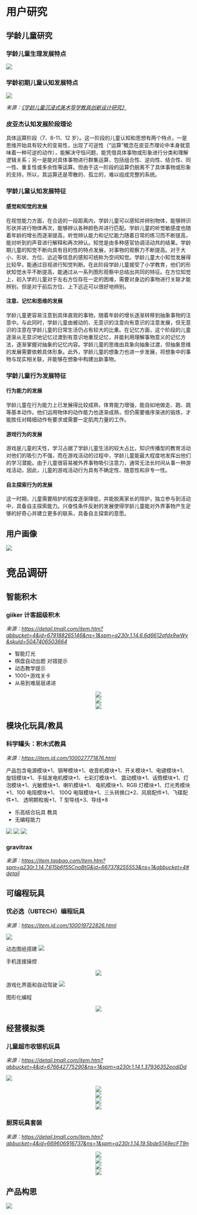 # 用户研究

## 学龄儿童研究

### 学龄儿童生理发展特点

![](https://raw.githubusercontent.com/Juniper1106/docsify/main/img/1.jpg)

### 学龄初期儿童认知发展特点

![](https://raw.githubusercontent.com/Juniper1106/docsify/main/img/2.jpg)

_来源：[《学龄儿童沉浸式美术导学教具创新设计研究》](https://kns.cnki.net/KCMS/detail/detail.aspx?dbname=CMFD202101&filename=1020335561.nh)_

### 皮亚杰认知发展阶段理论

具体运算阶段（7、8-11、12 岁）。这一阶段的儿童认知和思想有两个特点，一是思维开始具有较大的变易性，出现了可逆性（“运算”概念在皮亚杰理论中本身就意味着一种可逆的动作），能解决守恒问题，能凭借具体事物或形象进行分类和理解逻辑关系；另一是能对具体事物进行群集运算，包括组合性、逆向性、结合性、同一性、重复性或多余性等运算。但由于这一阶段的运算仍脱离不了具体事物或形象的支持，所以，其运算还是零散的、孤立的，难以组成完整的系统。

### 学龄儿童认知发展特征

#### 感觉和知觉的发展

在视觉能力方面，在合适的一段距离内，学龄儿童可以感知并辨别物体，能够辨识形状并进行物体再次，能够辨认各种颜色并进行匹配。学龄儿童的听觉敏感度也随着年龄的增长而逐渐提高，听觉辨认能力和记忆能力随着日常的练习而不断提高，能对听到的声音进行解释和再次辨认。知觉是由多种感官协调活动共的结果。学龄期儿童的知觉不断向具有目的性的特点发展，对事物的观察力不断提高。对于大小、形状、方位、远近等信息的感知可统称为空间知觉。学龄儿童大小知觉发展得比较早，能通过目视进行知觉判断。在此阶段学龄儿童接受了小学教育，他们的形状知觉水平不断提高，能通过从一系列图形观察中总结出共同的特征。在方位知觉上，初入学的儿童对于左右方位存在一定的困难，需要对身边的事物进行关联才能辨别，但是对于前后方位、上下远近可以很好地辨别。

#### 注意、记忆和思维的发展

学龄儿童更容易注意到具体直观的事物，随着年龄的增长逐渐转移到抽象事物的注意中。与此同时，学龄儿童由被动的、无意识的注意向有意识的注意发展，但无意识的注意在学龄儿童的日常生活仍占有较大的比重。在记忆方面，这个阶段的儿童逐渐从无意识地记忆过渡到有意识地重现记忆，并能利用理解事物意义的记忆方法，逐渐掌握对抽象的记忆内容。学龄儿童的思维由具象向抽象过渡，但抽象思维的发展需要依赖具体形象。此外，学龄儿童的想象力也进一步发展，将想象中的事物与现实相关联，并能够在想象中构建出新事物。

### 学龄儿童行为发展特征

#### 行为能力的发展

学龄儿童在行为能力上已发展得比较成熟，体育能力增强，能自如地做走、跑、跳等基本动作。他们运用物体的动作能力也逐渐成熟，但仍需要循序渐进的锻炼，才能胜任对精细动作有要求或需要一定肌肉力量的工作。

#### 游戏行为的发展

游戏是儿童的天性，学习占据了学龄儿童生活的较大占比，知识传播型的教育活动对他们的吸引力不强，而在游戏活动的过程中，学龄儿童能最大程度地发挥出他们的学习潜能。由于儿童很容易被外界事物吸引注意力，通常无法长时间从事一种游戏活动，因此，儿童的游戏活动行为具有不确定性、随意性和非专一性。

#### 自主探索行为的发展

这一时期，儿童需要陪护的程度逐渐降低，并能脱离家长的陪护，独立参与到活动中，具备自主探索能力。兴奋性条件反射的发展使得学龄儿童能对外界事物产生足够的好奇心并建立更多的联系，具备自主探索的意愿。

## 用户画像

![](https://raw.githubusercontent.com/Juniper1106/docsify/main/img/12.1_pre_02.png)

# 竞品调研

## 智能积木

### giiker 计客超级积木

_来源：https://detail.tmall.com/item.htm?abbucket=4&id=679188265146&ns=1&spm=a230r.1.14.6.6d6612afdx9wWy&skuId=5047406503664_

- 智能灯光
- 棋盘自动出题 对错提示
- 动态教学提示
- 1000+游戏关卡
- 从易到难层层递进

<div align=center>
    <img src="https://raw.githubusercontent.com/Juniper1106/docsify/main/img/giiker1.png"></img>
</div>
<div align=center>
    <img src="https://raw.githubusercontent.com/Juniper1106/docsify/main/img/giiker2.png"></img>
</div>
<div align=center>
    <img src="https://raw.githubusercontent.com/Juniper1106/docsify/main/img/giiker3.png"></img>
</div>

## 模块化玩具/教具

### 科学罐头：积木式教具

_来源：https://item.jd.com/100027771876.html_

产品包含电源模块\*1、钢琴模块\*1、收音机模块\*1、开关模块\*1、电键模块\*1、旋钮模块\*1、手摇发电机模块\*1、七彩灯模块\*1、 震动模块\*1、话筒模块\*1、灯泡模块\*1、光敏模块\*1、喇叭模块\*1、 电机模块\*1、RGB 灯模块\*1、灯光秀模块\*1、100 电阻模块\*1、 100Q 电阻模块\*1、三头转换口\*2、风扇配件\*1、飞碟配件\*1、 透明颗粒板\*1、T 型导线\*3、导线\*8

- 乐高结合玩具 教具
- 无编程能力

![](https://raw.githubusercontent.com/Juniper1106/docsify/main/img/can1.png)
![](https://raw.githubusercontent.com/Juniper1106/docsify/main/img/can2.png)
![](https://raw.githubusercontent.com/Juniper1106/docsify/main/img/can3.png)

### gravitrax

_来源：https://item.taobao.com/item.htm?spm=a230r.1.14.7.615b6f55CnoBtG&id=667378255553&ns=1&abbucket=4#detail_

## 可编程玩具

### 优必选（UBTECH）编程玩具

_来源：https://item.jd.com/100019722826.html_

![](https://raw.githubusercontent.com/Juniper1106/docsify/main/img/UBTECH.png)

动态图纸搭建
![](https://raw.githubusercontent.com/Juniper1106/docsify/main/img/UBTECH1.png)

手机连接操控

<div align=center>
    <img src="https://raw.githubusercontent.com/Juniper1106/docsify/main/img/UBTECH2.png"></img>
</div>

游戏化界面和自动驾驶
![](https://raw.githubusercontent.com/Juniper1106/docsify/main/img/UBTECH3.png)

图形化编程

<div align=center>
    <img src="https://raw.githubusercontent.com/Juniper1106/docsify/main/img/UBTECH4.png"></img>
</div>

## 经营模拟类

### 儿童超市收银机玩具

_来源：https://detail.tmall.com/item.htm?abbucket=4&id=676642775290&ns=1&spm=a230r.1.14.1.37936352eodiDd_

![](https://raw.githubusercontent.com/Juniper1106/docsify/main/img/counter1.png)

<div align=center>
    <img src="https://raw.githubusercontent.com/Juniper1106/docsify/main/img/counter2.png"></img>
</div>
<div align=center>
    <img src="https://raw.githubusercontent.com/Juniper1106/docsify/main/img/counter3.png"></img>
</div>
<div align=center>
    <img src="https://raw.githubusercontent.com/Juniper1106/docsify/main/img/counter4.png"></img>
</div>
<div align=center>
    <img src="https://raw.githubusercontent.com/Juniper1106/docsify/main/img/counter5.png"></img>
</div>

### 厨房玩具套装

_来源：https://detail.tmall.com/item.htm?abbucket=4&id=669606916737&ns=1&spm=a230r.1.14.19.5bde5149ecFT9n_

<div align=center>
    <img src="https://raw.githubusercontent.com/Juniper1106/docsify/main/img/kitchen1.png"></img>
</div>
<div align=center>
    <img src="https://raw.githubusercontent.com/Juniper1106/docsify/main/img/kitchen2.png"></img>
</div>
<div align=center>
    <img src="https://raw.githubusercontent.com/Juniper1106/docsify/main/img/kitchen3.png"></img>
</div>
<div align=center>
    <img src="https://raw.githubusercontent.com/Juniper1106/docsify/main/img/kitchen4.png"></img>
</div>

## 产品构思

![](https://raw.githubusercontent.com/Juniper1106/docsify/main/img/12.1_pre_03.png)
